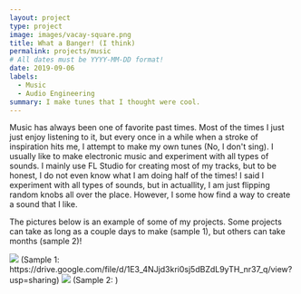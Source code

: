 ```yaml
---
layout: project
type: project
image: images/vacay-square.png
title: What a Banger! (I think)
permalink: projects/music
# All dates must be YYYY-MM-DD format!
date: 2019-09-06
labels:
  - Music
  - Audio Engineering
summary: I make tunes that I thought were cool.
---
```




Music has always been one of favorite past times. Most of the times I just just enjoy listening to it, but every once in a while when a stroke of inspiration hits me, I attempt to make my own tunes (No, I don't sing). I usually like to make electronic music and experiment with all types of sounds. I mainly use FL Studio for creating most of my tracks, but to be honest, I do not even know what I am doing half of the times! I said I experiment with all types of sounds, but in actuallity, I am just flipping random knobs all over the place. However, I some how find a way to create a sound that I like. 

The pictures below is an example of some of my projects. Some projects can take as long as a couple days to make (sample 1), but others can take months (sample 2)!

<img class="ui medium right floated rounded image" src="../images/vacay-home-page.png">
(Sample 1: https://drive.google.com/file/d/1E3_4NJjd3kri0sj5dBZdL9yTH_nr37_q/view?usp=sharing)

<img class="ui medium right floated rounded image" src="../images/vacay-home-page.png">
(Sample 2: )
